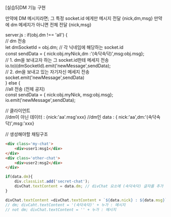 [실습5]DM 기능 구현

만약에 DM 메시지라면; 그 특정 socket.id 에게만 메시지 전달
{nick,dm,msg}
만약에 dm 메세지가 아니면 전체 전달
{nick,msg}

server.js :
if(obj.dm !== 'all') {  
// dm 전송  
let dmSocketId = obj.dm; // 각 닉네임에 해당하는 socket.id  
const sendData = { nick:obj.myNick,dm :'(속닥속닥)',msg:obj.msg};  
// 1. dm을 보내고자 하는 그 socket.id한테 메세지 전송  
io.to)(dmSocketId).emit('newMessage',sendData);  
// 2. dm을 보내고 있는 자기자신 메세지 전송  
socket.emit('newMessage',sendData)  
 } else {  
//all 전송 (전체 공지)  
const sendData = { nick:obj.myNick, msg:obj.msg};  
io.emit('newMessage',sendData);  

// 클라이언트  
//dm이 아닌 데이터 : {nick:'aa'.msg'xxx}
//dm인 data : { nick:'aa',dm:'(속닥속닥)',msg:'xxx}

// 생성해야할 채팅구조
```html
<div class='my-chat'>
    <div>user1:msg1</div>
</div>
<div class='other-chat'>
    <div>user2:msg2</div>
</div>
```
```js
if(data.dm){
    div.classList.add('secret-chat');
    divChat.textContent = data.dm; // divChat 요소에 (속닥속닥) 글자를 추가
}

divChat.textContent =divChat.textContent + `${data.nick} : ${data.msg}`; // [실습5]
// dm; divCaht.textContent = '(속닥속닥)' + 누가 : 메시지
// not dm; divChat.textContent = '' + 누가 : 메시지

```
